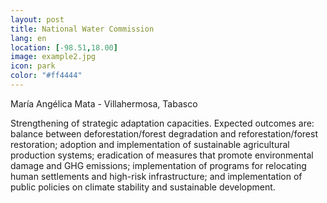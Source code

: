 ```yaml
--- 
layout: post 
title: National Water Commission
lang: en
location: [-98.51,18.00]
image: example2.jpg
icon: park
color: "#ff4444"
--- 
```


<p>
María Angélica Mata - Villahermosa, Tabasco



</p>
<p >
	Strengthening of strategic adaptation capacities. Expected outcomes are: balance between deforestation/forest degradation and reforestation/forest restoration; adoption and implementation of sustainable agricultural production systems; eradication of measures that promote environmental damage and GHG emissions; implementation of programs for relocating human settlements and high-risk infrastructure; and implementation of public policies on climate stability and sustainable development.
</p>

